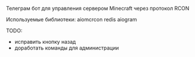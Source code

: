 Телеграм бот для управления сервером Minecraft через протокол RCON

Используемые библиотеки:
aiomcrcon
redis
aiogram

TODO: 
- исправить кнопку назад
- доработать команды для администрации
